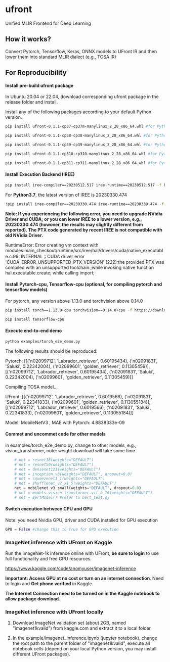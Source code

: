 # ufront
Unified MLIR Frontend for Deep Learning 

## How it works?
Convert Pytorch, Tensorflow, Keras, ONNX models to UFront IR and then lower them into standard MLIR dialect (e.g., TOSA IR)

## For Reproducibility
#### Install pre-build ufront package
In Ubuntu 20.04 or 22.04, download corresponding ufront package in the release folder and install.

Install any of the following packages according to your default Python version.
```sh
pip install ufront-0.1.1-cp37-cp37m-manylinux_2_28_x86_64.whl #for Python3.7

pip install ufront-0.1.1-cp38-cp38-manylinux_2_28_x86_64.whl #for Python3.8

pip install ufront-0.1.1-cp39-cp39-manylinux_2_28_x86_64.whl #for Python3.9

pip install ufront-0.1.1-cp310-cp310-manylinux_2_28_x86_64.whl #for Python3.10

pip install ufront-0.1.1-cp311-cp311-manylinux_2_28_x86_64.whl #for Python3.11
```

#### Install Execution Backend (IREE)
```sh
pip install iree-compiler==20230512.517 iree-runtime==20230512.517 -f https://openxla.github.io/iree/pip-release-links.html
```

For **Python3.7**, the latest version of IREE is 20230330.474
```sh
!pip install iree-compiler==20230330.474 iree-runtime==20230330.474 -f https://openxla.github.io/iree/pip-release-links.html
```

**Note: If you experiencing the following error, you need to upgrade NVidia Driver and CUDA; or you can lower IREE to a lower version, e.g., 20230330.474 (howover, the results may slightly different from reported). The PTX code generated by recent IREE is not compatible with old NVidia Driver.**

RuntimeError: Error creating vm context with modules:main_checkout/runtime/src/iree/hal/drivers/cuda/native_executable.c:99: INTERNAL；CUDA driver error 'CUDA_ERROR_UNSUPPORTED_PTX_VERSION' (222):the provided PTX was compiled with an unsupported toolchain.;while invoking native function hal.executable.create; while calling import;


#### Install Pytorch-cpu, Tensorflow-cpu (optional, for compiling pytorch and tensorflow models)
For pytorch, any version above 1.13.0 and torchvision above 0.14.0

```sh
pip install torch==1.13.0+cpu torchvision==0.14.0+cpu -f https://download.pytorch.org/whl/torch_stable.html
```

```sh
pip install tensorflow-cpu
```
#### Execute end-to-end demo
```sh
python examples/torch_e2e_demo.py
```
The following results should be reproduced:

Pytorch:  [[('n02099712', 'Labrador_retriever', 0.60195434), ('n02091831', 'Saluki', 0.22342004), ('n02099601', 'golden_retriever', 0.11305459)], [('n02099712', 'Labrador_retriever', 0.60195434), ('n02091831', 'Saluki', 0.22342004), ('n02099601', 'golden_retriever', 0.11305459)]]

Compiling TOSA model...

UFront:  [[('n02099712', 'Labrador_retriever', 0.6019566), ('n02091831', 'Saluki', 0.22341833), ('n02099601', 'golden_retriever', 0.113055184)], [('n02099712', 'Labrador_retriever', 0.6019566), ('n02091831', 'Saluki', 0.22341833), ('n02099601', 'golden_retriever', 0.113055184)]]

Model:  MobileNetV3 , MAE with Pytorch:  4.8838333e-09

#### Commet and uncommet code for other models
in examples/torch_e2e_demo.py, change to other models, e.g., vision_transformer,
note: weight download will take some time
``` python
    # net = resnet18(weights="DEFAULT")
    # net = resnet50(weights="DEFAULT")
    # net = densenet121(weights="DEFAULT")
    # net = inception_v3(weights="DEFAULT", dropout=0.0) 
    # net = squeezenet1_1(weights="DEFAULT")
    # net = shufflenet_v2_x1_5(weights="DEFAULT")
    net = mobilenet_v3_small(weights="DEFAULT", dropout=0.0)
    # net = models.vision_transformer.vit_b_16(weights="DEFAULT") 
    # net = BertModel() #refer to bert_test.py
```

#### Switch execution between CPU and GPU
Note: you need Nvidia GPU, driver and CUDA installed for GPU execution
``` python
GPU = False #change this to True for GPU execution
```

### ImageNet inference with UFront on Kaggle
Run the ImageNet-1k inference online with UFront, **be sure to login** to use full functionality and free GPU resources.

https://www.kaggle.com/code/anomyuser/imagenet-inference

**Important: Access GPU at no cost or turn on an internet connection**. Need to login and **Get phone verified** in Kaggle.

**The Internet Connection need to be turned on in the Kaggle notebook to allow package download.**

### ImageNet inference with UFront locally

1) Download ImageNet validation set (about 2GB, named "imagenet1kvalid") from kaggle.com and extract it to a local folder

2) In the example/imagenet_inference.ipynb (jupyter notebook), change the root path to the parent folder of "imagenet1kvalid", execute all notebook cells (depend on your local Python version, you may install different UFront packages).





